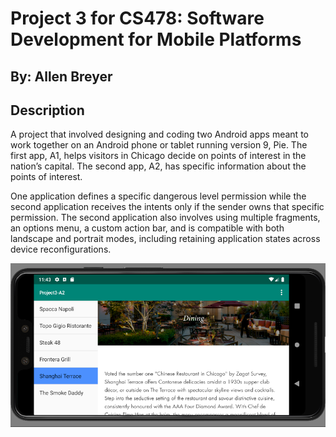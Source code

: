 # Project 3 for CS478: Software Development for Mobile Platforms
## By: Allen Breyer


## Description
A project that involved designing and coding two Android apps meant to work together on an Android phone or tablet running version
9, Pie. The first app, A1, helps visitors in Chicago decide on points of interest in the nation’s capital. The
second app, A2, has specific information about the points of interest.

One application defines a specific dangerous level permission while the second application receives the intents only if the sender owns that specific permission. The second application also involves using multiple fragments, an options menu, a custom action bar,  and is compatible with both landscape and portrait modes, including retaining application states across device reconfigurations.

![Screenshot](imgs/android1.png)
